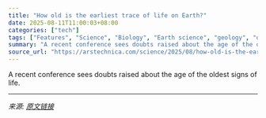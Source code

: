 ```yaml
---
title: "How old is the earliest trace of life on Earth?"
date: 2025-08-11T11:00:03+08:00
categories: ["tech"]
tags: ["Features", "Science", "Biology", "Earth science", "geology", "origin of life", "radioisotope dating"]
summary: "A recent conference sees doubts raised about the age of the oldest signs of life."
source_url: "https://arstechnica.com/science/2025/08/how-old-is-the-earliest-trace-of-life-on-earth/"
---
```


A recent conference sees doubts raised about the age of the oldest signs of life.

---

*来源: [原文链接](https://arstechnica.com/science/2025/08/how-old-is-the-earliest-trace-of-life-on-earth/)*
